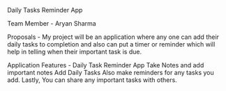 Daily Tasks Reminder App

Team Member - Aryan Sharma

Proposals - My project will be an application where any one can add their daily tasks to completion and also can put a timer or reminder which will help in telling when their important task is due. 

Application Features - 
Daily Task Reminder App 
Take Notes and add important notes
Add Daily Tasks
Also make reminders for any tasks you add.
Lastly, You can share any important tasks with others.

